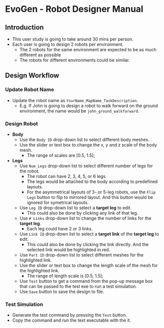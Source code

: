 # EvoGen - Robot Designer Manual
## Introduction
* This user study is going to take around 30 mins per person.
* Each user is going to design 2 robots per environment.
    * The 2 robots for the same environment are expected to be as much different as possible
    * The robots for different environments could be similar.

## Design Workflow
### Update Robot Name
* Update the robot name as `YourName_MapName_TaskDescription`.
    * E.g. If John is going to design a robot to walk forward on the ground environment,
        the name would be `john_ground_walkforward`.

### Design Robot
* **Body**
    * Use the `Body ID` drop-down list to select different body meshes.
    * Use the slider or text box to change the x, y and z scale of the body mesh.
        * The range of scales are [0.5, 1.5];
* **Legs**
    * Use `Num_Legs` drop-down list to select different number of legs for the robot.
        * The robot can have 2, 3, 4, 5, or 6 legs
        * The legs would be attached to the body according to predefined layouts.
        * For the asymmetrical layouts of 3- or 5-leg robots, use the `Flip Legs`
            button to flip to mirrored layout. And this button would be ignored for symetrical layouts.
    * Use `Leg ID` drop-down list to select a **target leg** to edit.
        * This could also be done by clicking any link of that leg.
    * Use `# Links` drop-down list to change the number of links for the **target leg**.
        * Each leg could have 2 or 3 links.
    * Use `Link ID` drop-down list to select a **target link** of the **target leg**  to edit.
        * This could also be done by clicking the link directly. And the selected
            link would be highlighted in red.
    * Use `Part ID` drop-down list to select different meshes for the highlighted link.
    * Use the slider or text box to change the length scale of the mesh for the highlighted link.
        * The range of length scale is [0.5, 1.5];
    * Use `Test` button to get a command from the pop-up message box that can be
        passed to the test exe to run a test simulation.
    * Use `Save` button to save the design to file.

### Test Simulation
* Generate the test command by pressing the `Test` button.
* Copy the command and run the text executable with the it.
